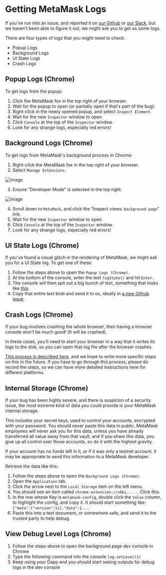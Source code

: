 # Getting MetaMask Logs

If you've run into an issue, and reported it on [our Github](https://github.com/MetaMask/metamask-plugin/issues) or [our Slack](http://slack.metamask.io/), but we haven't been able to figure it out, we might ask you to get us some logs.

There are four types of logs that you might need to check:
- Popup Logs
- Background Logs
- UI State Logs
- Crash Logs

## Popup Logs (Chrome)

To get logs from the popup:

1. Click the MetaMask fox in the top right of your browser.
2. Wait for the popup to open (or partially open if that's part of the bug).
3. Right-click in the newly opened popup, and select `Inspect Element`.
4. Wait for the new `Inspector` window to open.
5. Click `Console` at the top of the `Inspector` window.
6. Look for any strange logs, especially red errors!

## Background Logs (Chrome)

To get logs from MetaMask's background process in Chrome:

1. Right-click the MetaMask fox in the top right of your browser.
2. Select `Manage Extensions`.

  ![image](https://cloud.githubusercontent.com/assets/1474978/22399076/f54b8d24-e549-11e6-9bf4-48bf8767f20d.png)

3. Ensure "Developer Mode" is selected in the top right.

  ![image](https://cloud.githubusercontent.com/assets/1474978/22398918/52c8e388-e546-11e6-92d5-dcf6daed7718.png)

4. Scroll down to `MetaMask`, and click the "Inspect views: `background page`" link.
5. Wait for the new `Inspector` window to open.
6. Click `Console` at the top of the `Inspector` window.
7. Look for any strange logs, especially red errors!

## UI State Logs (Chrome)

If you've found a visual glitch in the rendering of MetaMask, we might ask you for a UI State log.  To get one of these:

1. Follow the steps above to open the `Popup Logs (Chrome)`.
2. At the bottom of the console, enter the text `logState()` and hit `Enter`.
3. The console will then spit out a big bunch of text, something that looks like [this](https://github.com/MetaMask/metamask-plugin/blob/master/development/states/account-detail.json).
4. Copy that entire text blob and send it to us, ideally in [a new Github issue](https://github.com/MetaMask/metamask-plugin/issues/new).

## Crash Logs (Chrome)

If your bug involves crashing the whole browser, then having a browser console won't be much good! (It will be crashed).

In these cases, you'll need to start your browser in a way that it writes its logs to the disk, so you can open that log file after the browser crashes.

[This process is described here](https://www.chromium.org/for-testers/enable-logging), and we hope to write more specific steps on this in the future. If you have to go through this process, please do record the steps, so we can have more detailed instructions here for different platforms.

## Internal Storage (Chrome)

If your bug has been highly severe, and there is suspicion of a security issue, the most extreme kind of data you could provide is your MetaMask internal storage.

This includes your secret keys, used to control your accounts, encrypted with your password. You should never paste this data in public. MetaMask employees will never ask you for this data, unless you have already transferred all value away from that vault, and if you share this data, you give up all control over those accounts, so do it with the highest gravity.

If your account has no funds left in it, or if it was only a testnet account, it may be appropriate to send this information to a MetaMask developer.

Retrieve the data like this:

1. Follow the steps above to open the `Background Logs (Chrome)`.
2. Open the `Application` tab.
3. Click the arrow next to the `Local Storage` item on the left menu.
4. You should see an item called `chrome-extension://nkbi.....`.  Click this.
5. In the row whose Key is `metamask-config`, double click the `Value` column, to highlight the config, and copy it. It should start something like: `{"meta":{"version":11},"data":{...`.
6. Paste this into a text document, or somewhere safe, and send it to the trusted party to help debug.

## View Debug Level Logs (Chrome)

1. Follow the steps above to open the background page dev console in Chrome
2. Type the following command into the console `log.setLevel(1)`
3. Keep using your Dapp and you should start seeing outputs for debug logs in the dev console
